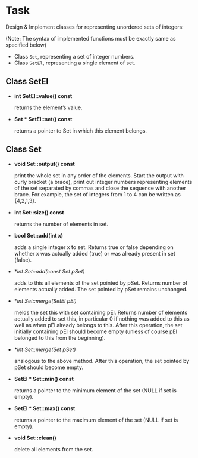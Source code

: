 # Task
Design & Implement classes for representing unordered sets of integers:

(Note: The syntax of implemented functions must be exactly same as specified below)

* Class `Set`, representing a set of integer numbers.
* Class `SetEl`, representing a single element of set.

## Class SetEl

* **int SetEl::value() const**

  returns the element’s value.
  
* **Set * SetEl::set() const**

  returns a pointer to Set in which this element belongs.

## Class Set

* **void Set::output() const**

  print the whole set in any order of the elements. Start the output with curly bracket (a brace), print out integer numbers representing elements of the set separated by commas and close the sequence with another brace. For example, the set of integers from 1 to 4 can be written as {4,2,1,3}.
  
* **int Set::size() const**

  returns the number of elements in set.
  
* **bool Set::add(int x)**

  adds a single integer x to set. Returns true or false depending on whether x was actually added (true) or was already present in set (false).
  
* **int Set::add(const Set *pSet)**

  adds to this all elements of the set pointed by pSet. Returns number of elements actually added. The set pointed by pSet remains unchanged.
  
* **int Set::merge(SetEl *pEl)**

  melds the set this with set containing pEl. Returns number of elements actually added to set this, in particular 0 if nothing was added to this as well as when pEl already belongs to this. After this operation, the set initially containing pEl should become empty (unless of course pEl belonged to this from the beginning).

* **int Set::merge(Set *pSet)**

  analogous to the above method. After this operation, the set pointed by pSet should become empty.
  
* **SetEl * Set::min() const**

  returns a pointer to the minimum element of the set (NULL if set is empty).
  
* **SetEl * Set::max() const**

  returns a pointer to the maximum element of the set (NULL if set is empty).
  
* **void Set::clean()**
  
  delete all elements from the set.
